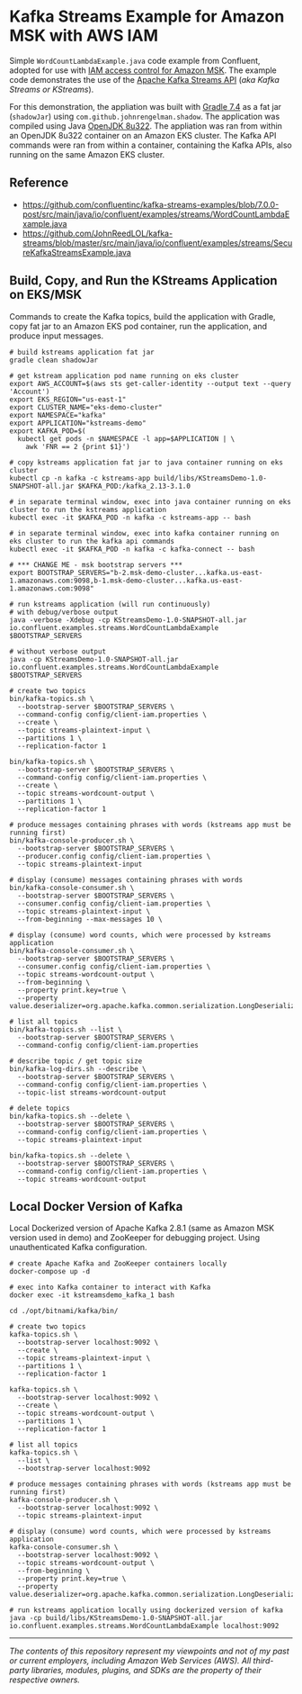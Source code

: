 # Kafka Streams Example for Amazon MSK with AWS IAM

Simple `WordCountLambdaExample.java` code example from Confluent, adopted for use with [IAM access control for Amazon MSK](https://docs.aws.amazon.com/msk/latest/developerguide/iam-access-control.html). The example code demonstrates the use of the [Apache Kafka Streams API](https://kafka.apache.org/documentation/streams/) (_aka Kafka Streams or KStreams_).

For this demonstration, the appliation was built with [Gradle 7.4](https://gradle.org/releases/) as a fat jar (`shadowJar`) using `com.github.johnrengelman.shadow`. The application was compiled using Java [OpenJDK 8u322](https://mail.openjdk.java.net/pipermail/jdk8u-dev/2022-January/014522.html). The appliation was ran from within an OpenJDK 8u322 container on an Amazon EKS cluster. The Kafka API commands were ran from within a container, containing the Kafka APIs, also running on the same Amazon EKS cluster.

## Reference

- <https://github.com/confluentinc/kafka-streams-examples/blob/7.0.0-post/src/main/java/io/confluent/examples/streams/WordCountLambdaExample.java>
- <https://github.com/JohnReedLOL/kafka-streams/blob/master/src/main/java/io/confluent/examples/streams/SecureKafkaStreamsExample.java>

## Build, Copy, and Run the KStreams Application on EKS/MSK

Commands to create the Kafka topics, build the application with Gradle, copy fat jar to an Amazon EKS pod container, run the application, and produce input messages.

```shell
# build kstreams application fat jar
gradle clean shadowJar

# get kstream application pod name running on eks cluster
export AWS_ACCOUNT=$(aws sts get-caller-identity --output text --query 'Account')
export EKS_REGION="us-east-1"
export CLUSTER_NAME="eks-demo-cluster"
export NAMESPACE="kafka"
export APPLICATION="kstreams-demo"
export KAFKA_POD=$(
  kubectl get pods -n $NAMESPACE -l app=$APPLICATION | \
    awk 'FNR == 2 {print $1}')

# copy kstreams application fat jar to java container running on eks cluster
kubectl cp -n kafka -c kstreams-app build/libs/KStreamsDemo-1.0-SNAPSHOT-all.jar $KAFKA_POD:/kafka_2.13-3.1.0

# in separate terminal window, exec into java container running on eks cluster to run the kstreams application
kubectl exec -it $KAFKA_POD -n kafka -c kstreams-app -- bash

# in separate terminal window, exec into kafka container running on eks cluster to run the kafka api commands
kubectl exec -it $KAFKA_POD -n kafka -c kafka-connect -- bash

# *** CHANGE ME - msk bootstrap servers ***
export BOOTSTRAP_SERVERS="b-2.msk-demo-cluster...kafka.us-east-1.amazonaws.com:9098,b-1.msk-demo-cluster...kafka.us-east-1.amazonaws.com:9098"

# run kstreams application (will run continuously)
# with debug/verbose output
java -verbose -Xdebug -cp KStreamsDemo-1.0-SNAPSHOT-all.jar io.confluent.examples.streams.WordCountLambdaExample $BOOTSTRAP_SERVERS

# without verbose output
java -cp KStreamsDemo-1.0-SNAPSHOT-all.jar io.confluent.examples.streams.WordCountLambdaExample $BOOTSTRAP_SERVERS

# create two topics
bin/kafka-topics.sh \
  --bootstrap-server $BOOTSTRAP_SERVERS \
  --command-config config/client-iam.properties \
  --create \
  --topic streams-plaintext-input \
  --partitions 1 \
  --replication-factor 1

bin/kafka-topics.sh \
  --bootstrap-server $BOOTSTRAP_SERVERS \
  --command-config config/client-iam.properties \
  --create \
  --topic streams-wordcount-output \
  --partitions 1 \
  --replication-factor 1

# produce messages containing phrases with words (kstreams app must be running first)
bin/kafka-console-producer.sh \
  --bootstrap-server $BOOTSTRAP_SERVERS \
  --producer.config config/client-iam.properties \
  --topic streams-plaintext-input

# display (consume) messages containing phrases with words
bin/kafka-console-consumer.sh \
  --bootstrap-server $BOOTSTRAP_SERVERS \
  --consumer.config config/client-iam.properties \
  --topic streams-plaintext-input \
  --from-beginning --max-messages 10 \

# display (consume) word counts, which were processed by kstreams application
bin/kafka-console-consumer.sh \
  --bootstrap-server $BOOTSTRAP_SERVERS \
  --consumer.config config/client-iam.properties \
  --topic streams-wordcount-output \
  --from-beginning \
  --property print.key=true \
  --property value.deserializer=org.apache.kafka.common.serialization.LongDeserializer

# list all topics
bin/kafka-topics.sh --list \
  --bootstrap-server $BOOTSTRAP_SERVERS \
  --command-config config/client-iam.properties

# describe topic / get topic size
bin/kafka-log-dirs.sh --describe \
  --bootstrap-server $BOOTSTRAP_SERVERS \
  --command-config config/client-iam.properties \
  --topic-list streams-wordcount-output

# delete topics
bin/kafka-topics.sh --delete \
  --bootstrap-server $BOOTSTRAP_SERVERS \
  --command-config config/client-iam.properties \
  --topic streams-plaintext-input 

bin/kafka-topics.sh --delete \
  --bootstrap-server $BOOTSTRAP_SERVERS \
  --command-config config/client-iam.properties \
  --topic streams-wordcount-output 
```

## Local Docker Version of Kafka

Local Dockerized version of Apache Kafka 2.8.1 (same as Amazon MSK version used in demo) and ZooKeeper for debugging project. Using unauthenticated Kafka configuration.

```shell
# create Apache Kafka and ZooKeeper containers locally
docker-compose up -d

# exec into Kafka container to interact with Kafka
docker exec -it kstreamsdemo_kafka_1 bash

cd ./opt/bitnami/kafka/bin/

# create two topics
kafka-topics.sh \
  --bootstrap-server localhost:9092 \
  --create \
  --topic streams-plaintext-input \
  --partitions 1 \
  --replication-factor 1

kafka-topics.sh \
  --bootstrap-server localhost:9092 \
  --create \
  --topic streams-wordcount-output \
  --partitions 1 \
  --replication-factor 1

# list all topics
kafka-topics.sh \
  --list \
  --bootstrap-server localhost:9092

# produce messages containing phrases with words (kstreams app must be running first)
kafka-console-producer.sh \
  --bootstrap-server localhost:9092 \
  --topic streams-plaintext-input

# display (consume) word counts, which were processed by kstreams application
kafka-console-consumer.sh \
  --bootstrap-server localhost:9092 \
  --topic streams-wordcount-output \
  --from-beginning \
  --property print.key=true \
  --property value.deserializer=org.apache.kafka.common.serialization.LongDeserializer

# run kstreams application locally using dockerized version of kafka
java -cp build/libs/KStreamsDemo-1.0-SNAPSHOT-all.jar io.confluent.examples.streams.WordCountLambdaExample localhost:9092
```

---

<i>The contents of this repository represent my viewpoints and not of my past or current employers, including Amazon Web
Services (AWS). All third-party libraries, modules, plugins, and SDKs are the property of their respective owners.</i>
